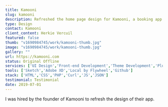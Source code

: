 ```yaml
---
title: Kamooni
slug: kamooni
description: Refreshed the home page design for Kamooni, a booking app for conscious travellers.
type: Design
contact: Kamooni
client_content: Herkie Vercuil
featured: false
thumb: "v1690984745/work/kamooni-thumb.jpg"
image: "v1690984745/work/kamooni-thumb.jpg"
gallery: ""
url: https://kamooni.com
status: Original Offline
services: ['UI Design','Front-end Development','Theme Development','Plugin Development']
tools: ['Sketch','Adobe XD','Local by Flywheel','Github']
stack: ['HTML','CSS','PHP','Curl','JS','JSON']
testimonial: Testimonial
date: 2019-07-01
---
```

I was hired by the founder of Kamooni to refresh the design of their app.
